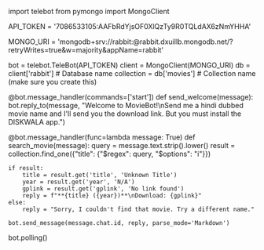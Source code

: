 import telebot
from pymongo import MongoClient

API_TOKEN = '7086533105:AAFbRdYjsOF0XlQzTy9R0TQLdAX6zNmYHHA'

MONGO_URI = 'mongodb+srv://rabbit:@rabbit.dxuillb.mongodb.net/?retryWrites=true&w=majority&appName=rabbit'

bot = telebot.TeleBot(API_TOKEN)
client = MongoClient(MONGO_URI)
db = client['rabbit']            # Database name
collection = db['movies']        # Collection name (make sure you create this)

@bot.message_handler(commands=['start'])
def send_welcome(message):
    bot.reply_to(message, "Welcome to MovieBot!\nSend me a hindi dubbed movie name and I'll send you the download link. But you must install the DISKWALA app.")

@bot.message_handler(func=lambda message: True)
def search_movie(message):
    query = message.text.strip().lower()
    result = collection.find_one({"title": {"$regex": query, "$options": "i"}})

    if result:
        title = result.get('title', 'Unknown Title')
        year = result.get('year', 'N/A')
        gplink = result.get('gplink', 'No link found')
        reply = f"**{title} ({year})**\nDownload: {gplink}"
    else:
        reply = "Sorry, I couldn't find that movie. Try a different name."

    bot.send_message(message.chat.id, reply, parse_mode='Markdown')

bot.polling()
